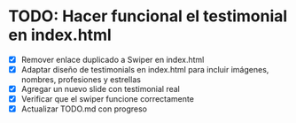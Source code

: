 # TODO: Hacer funcional el testimonial en index.html

- [x] Remover enlace duplicado a Swiper en index.html
- [x] Adaptar diseño de testimonials en index.html para incluir imágenes, nombres, profesiones y estrellas
- [x] Agregar un nuevo slide con testimonial real
- [x] Verificar que el swiper funcione correctamente
- [x] Actualizar TODO.md con progreso
